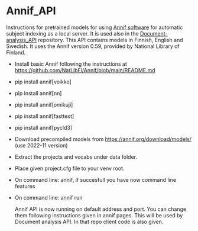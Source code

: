 # Annif_API
Instructions for pretrained models for using [Annif software](https://annif.org/) for automatic subject indexing as a local server. It is used also in the [Document-analysis_API](https://github.com/DALAI-project/Document-analysis_API) repository.
This API contains models in Finnish, English and Swedish. It uses the Annif version 0.59, provided by National Library of Finland. 
* Install basic Annif following the instructions at https://github.com/NatLibFi/Annif/blob/main/README.md
* pip install annif[voikko]
* pip install annif[nn]
* pip install annif[omikuji]
* pip install annif[fasttext]
* pip install annif[pycld3]

* Download precompiled models from https://annif.org/download/models/ (use 2022-11 version)
* Extract the projects and vocabs under data folder.
* Place given project.cfg file to your venv root. 
* On command line: annif, if succesfull you have now command line features 
* On command line: annif run

  Annif API is now running on default address and port. You can change them following instructions given in annif pages.
  This will be used by Document analysis API. In that repo client code is also given.
